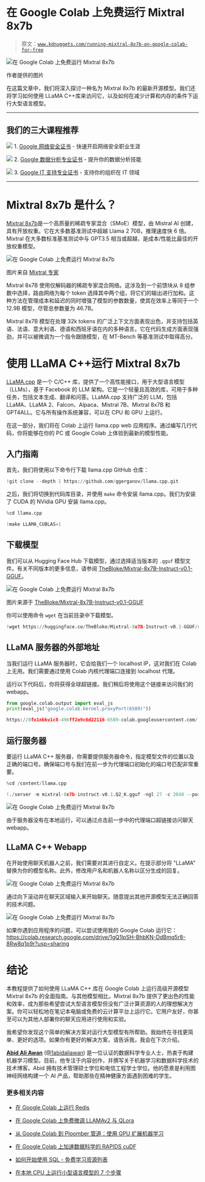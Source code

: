 # 在 Google Colab 上免费运行 Mixtral 8x7b

> 原文：[`www.kdnuggets.com/running-mixtral-8x7b-on-google-colab-for-free`](https://www.kdnuggets.com/running-mixtral-8x7b-on-google-colab-for-free)

![在 Google Colab 上免费运行 Mixtral 8x7b](img/6b600750560720253d21d9da4c0e64ad.png)

作者提供的图片

在这篇文章中，我们将深入探讨一种名为 Mixtral 8x7b 的最新开源模型。我们还将学习如何使用 LLaMA C++库来访问它，以及如何在减少计算和内存的条件下运行大型语言模型。

* * *

## 我们的三大课程推荐

![](img/0244c01ba9267c002ef39d4907e0b8fb.png) 1\. [Google 网络安全证书](https://www.kdnuggets.com/google-cybersecurity) - 快速开启网络安全职业生涯

![](img/e225c49c3c91745821c8c0368bf04711.png) 2\. [Google 数据分析专业证书](https://www.kdnuggets.com/google-data-analytics) - 提升你的数据分析技能

![](img/0244c01ba9267c002ef39d4907e0b8fb.png) 3\. [Google IT 支持专业证书](https://www.kdnuggets.com/google-itsupport) - 支持你的组织在 IT 领域

* * *

# Mixtral 8x7b 是什么？

[Mixtral 8x7b](https://mistral.ai/news/mixtral-of-experts/)是一个高质量的稀疏专家混合（SMoE）模型，由 Mistral AI 创建，具有开放权重。它在大多数基准测试中超越 Llama 2 70B，推理速度快 6 倍。Mixtral 在大多数标准基准测试中与 GPT3.5 相当或超越，是成本/性能比最佳的开放权重模型。

![在 Google Colab 上免费运行 Mixtral 8x7b](img/a3cdcbacf215cf2d37c88bf6a9e58dad.png)

图片来自 [Mixtral 专家](https://mistral.ai/news/mixtral-of-experts/)

Mixtral 8x7B 使用仅解码器的稀疏专家混合网络。这涉及到一个前馈块从 8 组参数中选择，路由网络为每个 token 选择其中两个组，将它们的输出进行加和。这种方法在管理成本和延迟的同时增强了模型的参数数量，使其在效率上等同于一个 12.9B 模型，尽管总参数量为 46.7B。

Mixtral 8x7B 模型在处理 32k tokens 的广泛上下文方面表现出色，并支持包括英语、法语、意大利语、德语和西班牙语在内的多种语言。它在代码生成方面表现强劲，并可以被微调为一个指令跟随模型，在 MT-Bench 等基准测试中取得高分。

# 使用 LLaMA C++运行 Mixtral 8x7b

[LLaMA.cpp](https://github.com/ggerganov/llama.cpp) 是一个 C/C++ 库，提供了一个高性能接口，用于大型语言模型（LLMs），基于 Facebook 的 LLM 架构。它是一个轻量且高效的库，可用于多种任务，包括文本生成、翻译和问答。LLaMA.cpp 支持广泛的 LLM，包括 LLaMA、LLaMA 2、Falcon、Alpaca、Mistral 7B、Mixtral 8x7B 和 GPT4ALL。它与所有操作系统兼容，可以在 CPU 和 GPU 上运行。

在这一部分，我们将在 Colab 上运行 llama.cpp web 应用程序。通过编写几行代码，你将能够在你的 PC 或 Google Colab 上体验到最新的模型性能。

## 入门指南

首先，我们将使用以下命令行下载 llama.cpp GitHub 仓库：

```py
!git clone --depth 1 https://github.com/ggerganov/llama.cpp.git
```

之后，我们将切换到代码库目录，并使用 `make` 命令安装 llama.cpp。我们为安装了 CUDA 的 NVidia GPU 安装 llama.cpp。

```py
%cd llama.cpp

!make LLAMA_CUBLAS=1
```

## 下载模型

我们可以从 Hugging Face Hub 下载模型，通过选择适当版本的 `.gguf` 模型文件。有关不同版本的更多信息，请参阅 [TheBloke/Mixtral-8x7B-Instruct-v0.1-GGUF](https://huggingface.co/TheBloke/Mixtral-8x7B-Instruct-v0.1-GGUF#provided-files)。

![在 Google Colab 上免费运行 Mixtral 8x7b](img/f0245bfd4ff28d35bbad7830b74de525.png)

图片来源于 [TheBloke/Mixtral-8x7B-Instruct-v0.1-GGUF](https://huggingface.co/TheBloke/Mixtral-8x7B-Instruct-v0.1-GGUF/tree/main)

你可以使用命令 `wget` 在当前目录中下载模型。

```py
!wget https://huggingface.co/TheBloke/Mixtral-8x7B-Instruct-v0.1-GGUF/resolve/main/mixtral-8x7b-instruct-v0.1.Q2_K.gguf
```

## LLaMA 服务器的外部地址

当我们运行 LLaMA 服务器时，它会给我们一个 localhost IP，这对我们在 Colab 上无用。我们需要通过使用 Colab 内核代理端口连接到 localhost 代理。

运行以下代码后，你将获得全球超链接。我们稍后将使用这个链接来访问我们的 webapp。

```py
from google.colab.output import eval_js
print(eval_js("google.colab.kernel.proxyPort(6589)"))
```

```py
https://8fx1nbkv1c8-496ff2e9c6d22116-6589-colab.googleusercontent.com/
```

## 运行服务器

要运行 LLaMA C++ 服务器，你需要提供服务器命令，指定模型文件的位置以及正确的端口号。确保端口号与我们在前一步为代理端口初始化的端口号匹配非常重要。

```py
%cd /content/llama.cpp

!./server -m mixtral-8x7b-instruct-v0.1.Q2_K.gguf -ngl 27 -c 2048 --port 6589
```

![在 Google Colab 上免费运行 Mixtral 8x7b](img/c08977e32df06174dee0deab33f7fec8.png)

由于服务器没有在本地运行，可以通过点击前一步中的代理端口超链接访问聊天 webapp。

## LLaMA C++ Webapp

在开始使用聊天机器人之前，我们需要对其进行自定义。在提示部分将 "LLaMA" 替换为你的模型名称。此外，修改用户名和机器人名称以区分生成的回复。

![在 Google Colab 上免费运行 Mixtral 8x7b](img/041c82e7530fabeadb9e877db16fc582.png)

通过向下滚动并在聊天区域输入来开始聊天。随意提出其他开源模型无法正确回答的技术问题。

![在 Google Colab 上免费运行 Mixtral 8x7b](img/12c1e90834baaa365a694671d711c2b7.png)

如果你遇到应用程序的问题，可以尝试使用我的 Google Colab 运行它：https://colab.research.google.com/drive/1gQ1lpSH-BhbKN-DdBmq5r8-8Rw8q1p9r?usp=sharing

# 结论

本教程提供了如何使用 LLaMA C++ 库在 Google Colab 上运行高级开源模型 Mixtral 8x7b 的全面指南。与其他模型相比，Mixtral 8x7b 提供了更出色的性能和效率，成为那些希望尝试大型语言模型但没有广泛计算资源的人的理想解决方案。你可以轻松地在笔记本电脑或免费的云计算平台上运行它。它用户友好，你甚至可以为其他人部署你的聊天应用进行使用和实验。

我希望你发现这个简单的解决方案对运行大型模型有所帮助。我始终在寻找更简单、更好的选项。如果你有更好的解决方案，请告诉我，我会在下次介绍。

[](https://www.polywork.com/kingabzpro)****[Abid Ali Awan](https://www.polywork.com/kingabzpro)**** ([@1abidaliawan](https://www.linkedin.com/in/1abidaliawan)) 是一位认证的数据科学专业人士，热衷于构建机器学习模型。目前，他专注于内容创作，并撰写关于机器学习和数据科学技术的技术博客。Abid 拥有技术管理硕士学位和电信工程学士学位。他的愿景是利用图神经网络构建一个 AI 产品，帮助那些在精神健康方面遇到困难的学生。

### 更多相关内容

+   [在 Google Colab 上运行 Redis](https://www.kdnuggets.com/2022/01/running-redis-google-colab.html)

+   [在 Google Colab 上免费微调 LLAMAv2 与 QLora](https://www.kdnuggets.com/fine-tuning-llamav2-with-qlora-on-google-colab-for-free)

+   [从 Google Colab 到 Ploomber 管道：使用 GPU 扩展机器学习](https://www.kdnuggets.com/2022/03/google-colab-ploomber-pipeline-ml-scale-gpus.html)

+   [在 Google Colab 上加速数据科学的 RAPIDS cuDF](https://www.kdnuggets.com/2023/01/rapids-cudf-accelerated-data-science-google-colab.html)

+   [如何开始使用 SQL - 免费学习资源列表](https://www.kdnuggets.com/2022/10/get-running-sql-list-free-learning-resources.html)

+   [在本地 CPU 上运行小型语言模型的 7 个步骤](https://www.kdnuggets.com/7-steps-to-running-a-small-language-model-on-a-local-cpu)
